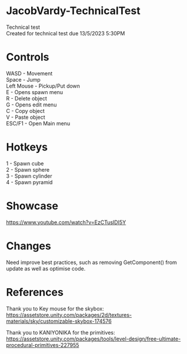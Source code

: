 # JacobVardy-TechnicalTest
 Technical test<br />
 Created for technical test due 13/5/2023 5:30PM

 # Controls
 WASD - Movement <br />
 Space - Jump <br />
 Left Mouse - Pickup/Put down <br />
 E - Opens spawn menu <br />
 R - Delete object <br />
 G - Opens edit menu <br />
 C - Copy object<br />
 V - Paste object<br />
 ESC/F1 - Open Main menu<br />

 # Hotkeys
 1 - Spawn cube<br />
 2 - Spawn sphere<br />
 3 - Spawn cylinder<br />
 4 - Spawn pyramid <br />

 # Showcase
 https://www.youtube.com/watch?v=EzCTusIDI5Y

 # Changes
 Need improve best practices, such as removing GetComponent() from update as well as optimise code.
 
 # References
 Thank you to Key mouse for the skybox:
 https://assetstore.unity.com/packages/2d/textures-materials/sky/customizable-skybox-174576
 
 Thank you to KANIYONIKA for the primitives:
 https://assetstore.unity.com/packages/tools/level-design/free-ultimate-procedural-primitives-227955
